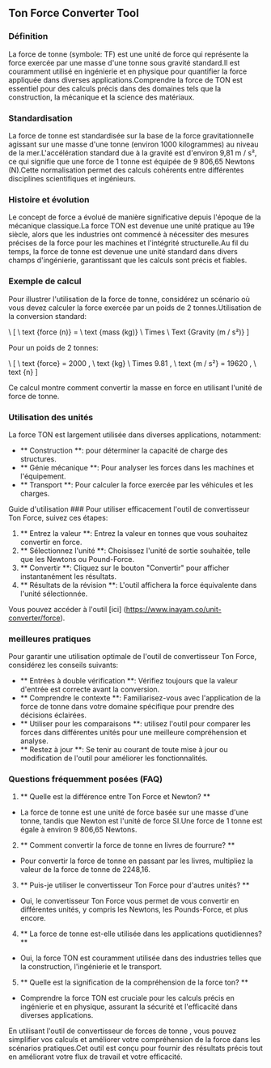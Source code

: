 ## Ton Force Converter Tool

### Définition
La force de tonne (symbole: TF) est une unité de force qui représente la force exercée par une masse d'une tonne sous gravité standard.Il est couramment utilisé en ingénierie et en physique pour quantifier la force appliquée dans diverses applications.Comprendre la force de TON est essentiel pour des calculs précis dans des domaines tels que la construction, la mécanique et la science des matériaux.

### Standardisation
La force de tonne est standardisée sur la base de la force gravitationnelle agissant sur une masse d'une tonne (environ 1000 kilogrammes) au niveau de la mer.L'accélération standard due à la gravité est d'environ 9,81 m / s², ce qui signifie que une force de 1 tonne est équipée de 9 806,65 Newtons (N).Cette normalisation permet des calculs cohérents entre différentes disciplines scientifiques et ingénieurs.

### Histoire et évolution
Le concept de force a évolué de manière significative depuis l'époque de la mécanique classique.La force TON est devenue une unité pratique au 19e siècle, alors que les industries ont commencé à nécessiter des mesures précises de la force pour les machines et l'intégrité structurelle.Au fil du temps, la force de tonne est devenue une unité standard dans divers champs d'ingénierie, garantissant que les calculs sont précis et fiables.

### Exemple de calcul
Pour illustrer l'utilisation de la force de tonne, considérez un scénario où vous devez calculer la force exercée par un poids de 2 tonnes.Utilisation de la conversion standard:

\ [
\ text {force (n)} = \ text {mass (kg)} \ Times \ Text {Gravity (m / s²)}
\]

Pour un poids de 2 tonnes:

\ [
\ text {force} = 2000 \, \ text {kg} \ Times 9.81 \, \ text {m / s²} = 19620 \, \ text {n}
\]

Ce calcul montre comment convertir la masse en force en utilisant l'unité de force de tonne.

### Utilisation des unités
La force TON est largement utilisée dans diverses applications, notamment:

- ** Construction **: pour déterminer la capacité de charge des structures.
- ** Génie mécanique **: Pour analyser les forces dans les machines et l'équipement.
- ** Transport **: Pour calculer la force exercée par les véhicules et les charges.

Guide d'utilisation ###
Pour utiliser efficacement l'outil de convertisseur Ton Force, suivez ces étapes:

1. ** Entrez la valeur **: Entrez la valeur en tonnes que vous souhaitez convertir en force.
2. ** Sélectionnez l'unité **: Choisissez l'unité de sortie souhaitée, telle que les Newtons ou Pound-Force.
3. ** Convertir **: Cliquez sur le bouton "Convertir" pour afficher instantanément les résultats.
4. ** Résultats de la révision **: L'outil affichera la force équivalente dans l'unité sélectionnée.

Vous pouvez accéder à l'outil [ici] (https://www.inayam.co/unit-converter/force).

### meilleures pratiques
Pour garantir une utilisation optimale de l'outil de convertisseur Ton Force, considérez les conseils suivants:

- ** Entrées à double vérification **: Vérifiez toujours que la valeur d'entrée est correcte avant la conversion.
- ** Comprendre le contexte **: Familiarisez-vous avec l'application de la force de tonne dans votre domaine spécifique pour prendre des décisions éclairées.
- ** Utiliser pour les comparaisons **: utilisez l'outil pour comparer les forces dans différentes unités pour une meilleure compréhension et analyse.
- ** Restez à jour **: Se tenir au courant de toute mise à jour ou modification de l'outil pour améliorer les fonctionnalités.

### Questions fréquemment posées (FAQ)

1. ** Quelle est la différence entre Ton Force et Newton? **
- La force de tonne est une unité de force basée sur une masse d'une tonne, tandis que Newton est l'unité de force SI.Une force de 1 tonne est égale à environ 9 806,65 Newtons.

2. ** Comment convertir la force de tonne en livres de fourrure? **
- Pour convertir la force de tonne en passant par les livres, multipliez la valeur de la force de tonne de 2248,16.

3. ** Puis-je utiliser le convertisseur Ton Force pour d'autres unités? **
- Oui, le convertisseur Ton Force vous permet de vous convertir en différentes unités, y compris les Newtons, les Pounds-Force, et plus encore.

4. ** La force de tonne est-elle utilisée dans les applications quotidiennes? **
- Oui, la force TON est couramment utilisée dans des industries telles que la construction, l'ingénierie et le transport.

5. ** Quelle est la signification de la compréhension de la force ton? **
- Comprendre la force TON est cruciale pour les calculs précis en ingénierie et en physique, assurant la sécurité et l'efficacité dans diverses applications.

En utilisant l'outil de convertisseur de forces de tonne , vous pouvez simplifier vos calculs et améliorer votre compréhension de la force dans les scénarios pratiques.Cet outil est conçu pour fournir des résultats précis tout en améliorant votre flux de travail et votre efficacité.